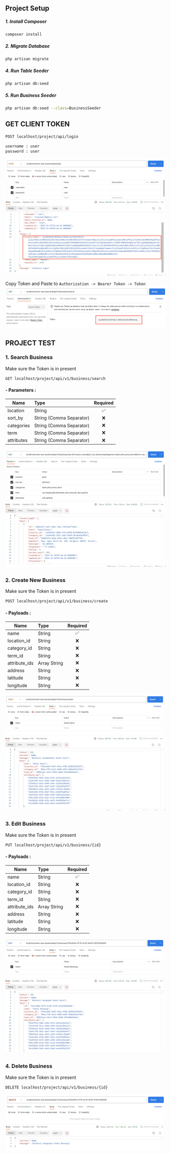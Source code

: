 ## Project Setup


##### 1. Install Composer
```sh
composer install
```

##### 2. Migrate Database
```sh
php artisan migrate
```

##### 4. Run Table Seeder
```sh
php artisan db:seed
```

##### 5. Run Business Seeder
```sh
php artisan db:seed --class=BusinessSeeder
```

##
## GET CLIENT TOKEN


```sh
POST localhost/project/api/login
```

```
username : user
password : user
```
![Get Token](public/token.png)

Copy Token and Paste to `Authorization -> Bearer Token -> Token`
![Paste Token](public/auth-token.png)

##
## PROJECT TEST
### 1. Search Business
Make sure the Token is in present
```sh
GET localhost/project/api/v1/business/search
```
#### - Parameters :
| Name         | Type                     | Required |
|--------------|:-------------------------|:--------:|
| location     | String                   | ✅        |
| sort_by      | String (Comma Separator) | ❌        |
| categories   | String (Comma Separator) | ❌        |
| term         | String (Comma Separator) | ❌        |
| attributes   | String (Comma Separator) | ❌        |

![Search Business](public/business-search.png)

##
### 2. Create New Business
Make sure the Token is in present
```sh
POST localhost/project/api/v1/business/create
```
#### - Payloads :
| Name          | Type                     | Required |
|---------------|:-------------------------|:--------:|
| name          | String                   | ✅        |
| location_id   | String                   | ❌        |
| category_id   | String                   | ❌        |
| term_id       | String                   | ❌        |
| attribute_ids | Array String             | ❌        |
| address       | String                   | ❌        |
| latitude      | String                   | ❌        |
| longitude     | String                   | ❌        |

![Create New Business](public/create.png)

##
### 3. Edit Business
Make sure the Token is in present
```sh
PUT localhost/project/api/v1/business/{id}
```
#### - Payloads :
| Name          | Type                     | Required |
|---------------|:-------------------------|:--------:|
| name          | String                   | ✅        |
| location_id   | String                   | ❌        |
| category_id   | String                   | ❌        |
| term_id       | String                   | ❌        |
| attribute_ids | Array String             | ❌        |
| address       | String                   | ❌        |
| latitude      | String                   | ❌        |
| longitude     | String                   | ❌        |

![Edit Business](public/update.png)

##
### 4. Delete Business
Make sure the Token is in present
```sh
DELETE localhost/project/api/v1/business/{id}
```
![Delete Business](public/delete.png)